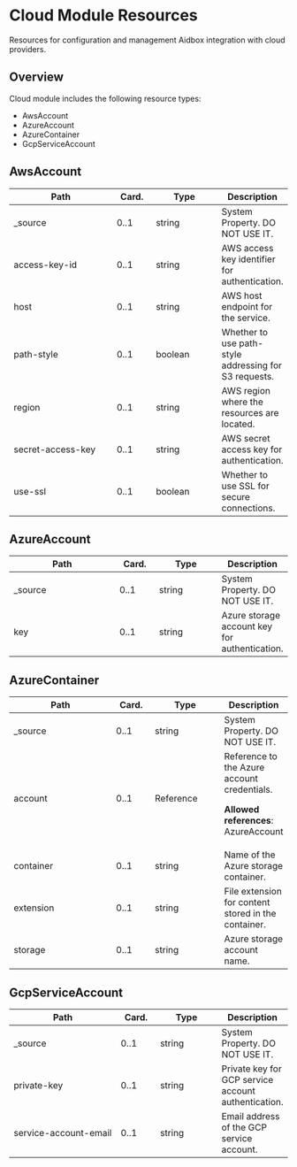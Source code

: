 # Cloud Module Resources

Resources for configuration and management Aidbox integration with cloud providers.

 ## Overview

Cloud module includes the following resource types:

- AwsAccount
- AzureAccount
- AzureContainer
- GcpServiceAccount

## AwsAccount

<table>
<thead>
<tr>
<th width="290">Path</th>
<th width="70">Card.</th>
<th width="150">Type</th>
<th>Description</th>
</tr>
</thead>
<tbody>
<tr><td width="290">_source</td><td width="70">0..1</td><td width="150">string</td><td>System Property. DO NOT USE IT.</td></tr>
<tr><td width="290">access-key-id</td><td width="70">0..1</td><td width="150">string</td><td>AWS access key identifier for authentication.</td></tr>
<tr><td width="290">host</td><td width="70">0..1</td><td width="150">string</td><td>AWS host endpoint for the service.</td></tr>
<tr><td width="290">path-style</td><td width="70">0..1</td><td width="150">boolean</td><td>Whether to use path-style addressing for S3 requests.</td></tr>
<tr><td width="290">region</td><td width="70">0..1</td><td width="150">string</td><td>AWS region where the resources are located.</td></tr>
<tr><td width="290">secret-access-key</td><td width="70">0..1</td><td width="150">string</td><td>AWS secret access key for authentication.</td></tr>
<tr><td width="290">use-ssl</td><td width="70">0..1</td><td width="150">boolean</td><td>Whether to use SSL for secure connections.</td></tr></tbody>
</table>


## AzureAccount

<table>
<thead>
<tr>
<th width="290">Path</th>
<th width="70">Card.</th>
<th width="150">Type</th>
<th>Description</th>
</tr>
</thead>
<tbody>
<tr><td width="290">_source</td><td width="70">0..1</td><td width="150">string</td><td>System Property. DO NOT USE IT.</td></tr>
<tr><td width="290">key</td><td width="70">0..1</td><td width="150">string</td><td>Azure storage account key for authentication.</td></tr></tbody>
</table>


## AzureContainer

<table>
<thead>
<tr>
<th width="290">Path</th>
<th width="70">Card.</th>
<th width="150">Type</th>
<th>Description</th>
</tr>
</thead>
<tbody>
<tr><td width="290">_source</td><td width="70">0..1</td><td width="150">string</td><td>System Property. DO NOT USE IT.</td></tr>
<tr><td width="290">account</td><td width="70">0..1</td><td width="150">Reference</td><td>Reference to the Azure account credentials. 

<strong>Allowed references</strong>: AzureAccount</td></tr>
<tr><td width="290">container</td><td width="70">0..1</td><td width="150">string</td><td>Name of the Azure storage container.</td></tr>
<tr><td width="290">extension</td><td width="70">0..1</td><td width="150">string</td><td>File extension for content stored in the container.</td></tr>
<tr><td width="290">storage</td><td width="70">0..1</td><td width="150">string</td><td>Azure storage account name.</td></tr></tbody>
</table>


## GcpServiceAccount

<table>
<thead>
<tr>
<th width="290">Path</th>
<th width="70">Card.</th>
<th width="150">Type</th>
<th>Description</th>
</tr>
</thead>
<tbody>
<tr><td width="290">_source</td><td width="70">0..1</td><td width="150">string</td><td>System Property. DO NOT USE IT.</td></tr>
<tr><td width="290">private-key</td><td width="70">0..1</td><td width="150">string</td><td>Private key for GCP service account authentication.</td></tr>
<tr><td width="290">service-account-email</td><td width="70">0..1</td><td width="150">string</td><td>Email address of the GCP service account.</td></tr></tbody>
</table>

